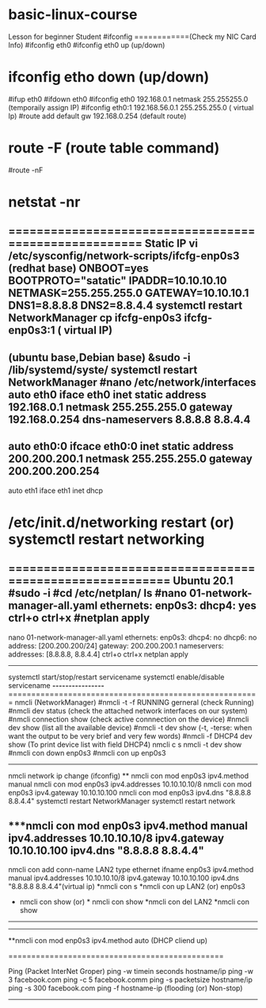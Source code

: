 # basic-linux-course
Lesson for beginner Student
#ifconfig  ============(Check my NIC Card Info)
#ifconfig eth0
#ifconfig eth0 up (up/down)
# ifconfig etho down (up/down)
#ifup eth0
#ifdown eth0
#ifconfig eth0 192.168.0.1 netmask 255.255255.0 (temporaily assign IP)
#ifconfig eth0:1 192.168.56.0.1 255.255.255.0 ( virtual Ip)
#route add default gw 192.168.0.254  (default route)
# route -F (route table command)
#route -nF
# netstat -nr
======================================================
Static IP
vi /etc/sysconfig/network-scripts/ifcfg-enp0s3 (redhat base)
ONBOOT=yes
BOOTPROTO="satatic"
IPADDR=10.10.10.10
NETMASK=255.255.255.0
GATEWAY=10.10.10.1
DNS1=8.8.8.8
DNS2=8.8.4.4
systemctl restart NetworkManager
 cp ifcfg-enp0s3 ifcfg-enp0s3:1 ( virtual IP)
----------------------------------------------
(ubuntu base,Debian base)
&sudo -i
/lib/systemd/syste/
systemctl restart NetworkManager
#nano /etc/network/interfaces 
auto eth0
iface eth0 inet static
address 192.168.0.1
netmask 255.255.255.0
gateway 192.168.0.254
dns-nameservers 8.8.8.8 8.8.4.4
-------------------------------------

auto eth0:0
ifcace eth0:0 inet static
address 200.200.200.1
netmask 255.255.255.0
gateway 200.200.200.254 
----------------------------------

auto eth1
iface eth1 inet dhcp 
# /etc/init.d/networking restart (or) systemctl restart networking
==========================================================
Ubuntu 20.1
#sudo -i
#cd /etc/netplan/
ls
#nano 01-network-manager-all.yaml
ethernets:
enp0s3:
dhcp4: yes
ctrl+o
ctrl+x
#netplan apply
-----
nano 01-network-manager-all.yaml
ethernets:
enp0s3:
dhcp4: no
dhcp6: no
address: [200.200.200/24]
gateway: 200.200.200.1
nameservers:
addresses: [8.8.8.8, 8.8.4.4]
ctrl+o 
ctrl+x
netplan apply
***************************************
systemctl start/stop/restart servicename
systemctl enable/disable servicename
**********----------------**********=======================================================
nmcli (NetworkManager)
#nmcli -t -f RUNNING gerneral (check Running)
#nmcli dev status (check the attached network interfaces on our system)
#nmcli connection show (check active connnection on the device)
#nmcli dev show (list all the available device)
#nmcli -t dev show (-t, -terse: when want the output to be very brief and very few words)
#nmcli -f DHCP4 dev show (To print device list with field DHCP4)
nmcli c s
nmcli -t dev show
#nmcli con down enp0s3
#nmcli con up enp0s3

******************************************************
nmcli network ip change (ifconfig)
** nmcli con mod enp0s3 ipv4.method manual
nmcli con mod enp0s3 ipv4.addresses 10.10.10.10/8
nmcli con mod enp0s3 ipv4.gateway 10.10.10.100
nmcli con mod enp0s3 ipv4.dns "8.8.8.8 8.8.4.4"
systemctl restart NetworkManager
systemctl restart network

***nmcli con mod enp0s3 ipv4.method manual ipv4.addresses 10.10.10.10/8 ipv4.gateway 10.10.10.100 ipv4.dns "8.8.8.8 8.8.4.4"
-----------------------------------------------------------------------------------------------------

nmcli con add conn-name LAN2 type ethernet ifname enp0s3 ipv4.method manual ipv4.addresses 10.10.10.10/8 ipv4.gateway 10.10.10.100 ipv4.dns "8.8.8.8 8.8.4.4"(virtual ip)
*nmcli con s
*nmcli con up LAN2 (or) enp0s3
* nmcli con show  (or) * nmcli con show
*nmcli con del LAN2
*nmcli con show
------------------------------------------------------------------------------
*************************************************
**nmcli con mod enp0s3 ipv4.method auto (DHCP cliend up)

===============================================

Ping (Packet InterNet Groper)
ping -w timein seconds hostname/ip
ping -w 3 facebook.com
ping -c 5 facebook.comm
ping -s packetsize hostname/ip
ping -s 300 facebook.com
ping -f hostname-ip (flooding (or) Non-stop)

-----------------------------
